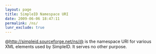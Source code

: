 ```yaml
---
layout: page
title: SimpleID Namespace URI
date: 2009-06-06 18:47:11
permalink: /ns/
lunr_exclude: true
---
```


@http://simpleid.sourceforge.net/ns/@ is the namespace URI for various XML elements used by SimpleID.  It serves no other purpose.